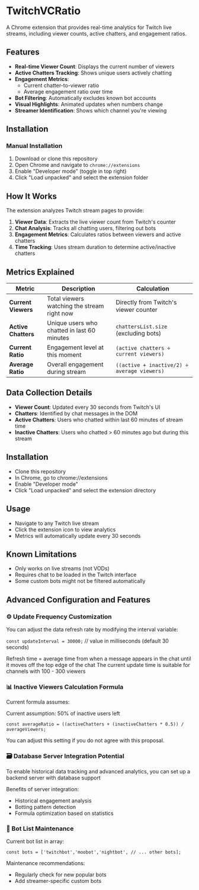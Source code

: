 # TwitchVCRatio
A Chrome extension that provides real-time analytics for Twitch live streams, including viewer counts, active chatters, and engagement ratios.

## Features

- **Real-time Viewer Count**: Displays the current number of viewers
- **Active Chatters Tracking**: Shows unique users actively chatting
- **Engagement Metrics**:
  - Current chatter-to-viewer ratio
  - Average engagement ratio over time
- **Bot Filtering**: Automatically excludes known bot accounts
- **Visual Highlights**: Animated updates when numbers change
- **Streamer Identification**: Shows which channel you're viewing

## Installation

### Manual Installation
1. Download or clone this repository
2. Open Chrome and navigate to `chrome://extensions`
3. Enable "Developer mode" (toggle in top right)
4. Click "Load unpacked" and select the extension folder

## How It Works

The extension analyzes Twitch stream pages to provide:

1. **Viewer Data**: Extracts the live viewer count from Twitch's counter
2. **Chat Analysis**: Tracks all chatting users, filtering out bots
3. **Engagement Metrics**: Calculates ratios between viewers and active chatters
4. **Time Tracking**: Uses stream duration to determine active/inactive chatters

## Metrics Explained

| Metric | Description | Calculation |
|--------|-------------|-------------|
| **Current Viewers** | Total viewers watching the stream right now | Directly from Twitch's viewer counter |
| **Active Chatters** | Unique users who chatted in last 60 minutes | `chattersList.size` (excluding bots) |
| **Current Ratio** | Engagement level at this moment | `(active chatters ÷ current viewers)` |
| **Average Ratio** | Overall engagement during stream | `((active + inactive/2) ÷ average viewers)` |

## Data Collection Details

- **Viewer Count**: Updated every 30 seconds from Twitch's UI
- **Chatters**: Identified by chat messages in the DOM
- **Active Chatters**: Users who chatted within last 60 minutes of stream time
- **Inactive Chatters**: Users who chatted > 60 minutes ago but during this stream

## Installation

- Clone this repository
- In Chrome, go to chrome://extensions
- Enable "Developer mode"
- Click "Load unpacked" and select the extension directory

## Usage

- Navigate to any Twitch live stream
- Click the extension icon to view analytics
- Metrics will automatically update every 30 seconds

## Known Limitations

- Only works on live streams (not VODs)
- Requires chat to be loaded in the Twitch interface
- Some custom bots might not be filtered automatically

## Advanced Configuration and Features

### ⚙️ Update Frequency Customization

You can adjust the data refresh rate by modifying the interval variable:

`const updateInterval = 30000;` // value in milliseconds (default 30 seconds)

Refresh time = average time from when a message appears in the chat until it moves off the top edge of the chat
The current update time is suitable for channels with 100 - 300 viewers
  

### 📊 Inactive Viewers Calculation Formula

Current formula assumes:

Current assumption: 50% of inactive users left

`const averageRatio = ((activeChatters + (inactiveChatters * 0.5)) / averageViewers;`

You can adjust this setting if you do not agree with this proposal.


### 🗃️ Database Server Integration Potential

To enable historical data tracking and advanced analytics, you can set up a backend server with database support
	
Benefits of server integration:

- Historical engagement analysis
- Botting pattern detection
- Formula optimization based on statistics

### 🤖 Bot List Maintenance
Current bot list in array:

`const bots = ['twitchbot','moobot','nightbot', // ... other bots];`

Maintenance recommendations:

- Regularly check for new popular bots
- Add streamer-specific custom bots
